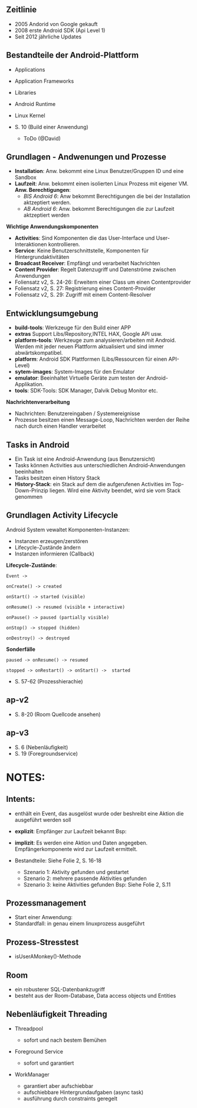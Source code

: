 ## Zeitlinie
- 2005 Andorid von Google gekauft
- 2008 erste Android SDK (Api Level 1)
- Seit 2012 jährliche Updates

## Bestandteile der Android-Plattform
- Applications
- Application Frameworks
- Libraries
- Android Runtime
- Linux Kernel

- S. 10 (Build einer Anwendung)
    - ToDo (@David)

## Grundlagen - Andwenungen und Prozesse
- **Installation**: Anw. bekommt eine Linux Benutzer/Gruppen ID und eine Sandbox
- **Laufzeit**: Anw. bekommt einen isolierten Linux Prozess mit eigener VM.
**Anw. Berechtigungen**: 
    - *BIS Android 6*: Anw bekommt Berechtigungen die bei der Installation aktzeptiert werden.
    - *AB Android 6*: Anw. bekommt Berechtigungen die zur Laufzeit aktzeptiert werden

**Wichtige Anwendungskomponenten** 
- **Activities**: Sind Komponenten die das User-Interface und User-Interaktionen kontrollieren.
- **Service**: Keine Benutzerschnittstelle, Komponenten für Hintergrundaktivitäten
- **Broadcast Receiver**: Empfängt und verarbeitet Nachrichten 
- **Content Provider**: Regelt Datenzugriff und Datenströme zwischen Anwendungen 
- Foliensatz v2, S. 24-26: Erweitern einer Class um einen Contentprovider
- Foliensatz v2, S. 27: Registrierung eines Content-Provider
- Foliensatz v2, S. 29: Zugriff mit einem Content-Resolver

## Entwicklungsumgebung
- **build-tools**: Werkzeuge für den Build einer APP
- **extras** Support Libs/Repository,INTEL HAX, Google API usw.
- **platform-tools**: Werkzeuge zum analysieren/arbeiten mit Android. Werden mit jeder neuen Plattform aktualisiert und sind immer abwärtskompatibel.
- **platform**: Android SDK Plattformen (Libs/Ressourcen für einen API-Level)
- **sytem-images**: System-Images für den Emulator 
- **emulator**: Beeinhaltet Virtuelle Geräte zum testen der Android-Applikation.
- **tools**: SDK-Tools: SDK Manager, Dalvik Debug Monitor etc.

**Nachrichtenverarbeitung**
- Nachrichten: Benutzereingaben / Systemereignisse
- Prozesse besitzen einen Message-Loop, Nachrichten werden der Reihe nach durch einen Handler verarbeitet
    
## Tasks in Android
- Ein Task ist eine Android-Anwendung (aus Benutzersicht)
- Tasks können Activities aus unterschiedlichen Android-Anwendungen beeinhalten
- Tasks besitzen einen History Stack
- **History-Stack**: ein Stack auf dem die aufgerufenen Activities im Top-Down-Prinzip liegen. Wird eine Aktivity beendet, wird sie vom Stack genommen  

## Grundlagen Activity Lifecycle
Android System vewaltet Komponenten-Instanzen:
- Instanzen erzeugen/zerstören
- Lifecycle-Zustände ändern
- Instanzen informieren (Callback)

**Lifecycle-Zustände**:

    Event ->
    
    onCreate() -> created

    onStart() -> started (visible)

    onResume() -> resumed (visible + interactive)

    onPause() -> paused (partially visible)

    onStop() -> stopped (hidden)

    onDestroy() -> destroyed

**Sonderfälle**

    paused -> onResume() -> resumed

    stopped -> onRestart() -> onStart() ->  started

- S. 57-62 (Prozesshierachie)


## ap-v2
- S. 8-20 (Room Quellcode ansehen)

## ap-v3
- S. 6 (Nebenläufigkeit)
- S. 19 (Foregroundservice)

# NOTES: 
## Intents:
- enthält ein Event, das ausgelöst wurde oder beshreibt eine Aktion die ausgeführt werden soll
 
- **explizit**: Empfänger zur Laufzeit bekannt
    Bsp: 

- **implizit**: Es werden eine Aktion und Daten angegeben. Empfängerkomponente wird zur Laufzeit ermittelt.
- Bestandteile: Siehe Folie 2, S. 16-18
    - Szenario 1: Aktivity gefunden und gestartet
    - Szenario 2: mehrere passende Aktivities gefunden
    - Szenario 3: keine Aktivities gefunden
        Bsp: Siehe Folie 2, S.11

## Prozessmanagement
- Start einer Anwendung: 
- Standardfall: in genau einem linuxprozess ausgeführt

## Prozess-Stresstest
- isUserAMonkey()-Methode

## Room
- ein robusterer SQL-Datenbankzugriff
- besteht aus der Room-Database, Data access objects und Entities

## Nebenläufigkeit Threading
- Threadpool
    - sofort und nach bestem Bemühen

- Foreground Service
    - sofort und garantiert

- WorkManager
    - garantiert aber aufschiebbar 
    - aufschiebbare Hintergrundaufgaben (async task)
    - ausführung durch constraints geregelt
